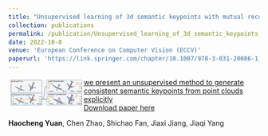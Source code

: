 ```yaml
---
title: "Unsupervised learning of 3d semantic keypoints with mutual reconstruction"
collection: publications
permalink: /publication/Unsupervised_learning_of_3d_semantic_keypoints_with_mutual_reconstruction
date: 2022-10-8
venue: 'European Conference on Computer Vision (ECCV)'
paperurl: 'https://link.springer.com/chapter/10.1007/978-3-031-20086-1_31'
---
```

<div class="row">   
    <div class="column" style="float:left;width:30%">    
        <img src="../images/teasers/eccv2022.png">  
    </div> 
    <div class="column" style="float:left;width:70%"> 
     	   <u>we present an unsupervised method to generate consistent semantic keypoints from point clouds explicitly</u>
    </div>

</div>

[Download paper here](https://link.springer.com/chapter/10.1007/978-3-031-20086-1_31)

**Haocheng Yuan**, Chen Zhao, Shichao Fan, Jiaxi Jiang, Jiaqi Yang